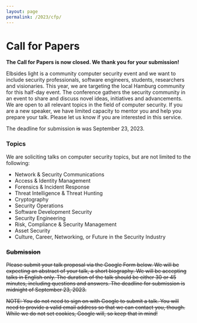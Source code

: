 ```yaml
---
layout: page
permalink: /2023/cfp/
---
```

# Call for Papers

**The Call for Papers is now closed. We thank you for your submission!**

Elbsides light is a community computer security event and we want to include security professionals, software engineers, students, researchers and visionaries. This year, we are targeting the local Hamburg community for this half-day event. The conference gathers the security community in an event to share and discuss novel ideas, initiatives and advancements. We are open to all relevant topics in the field of computer security. If you are a new speaker, we have limited capacity to mentor you and help you prepare your talk. Please let us know if you are interested in this service.

The deadline for submission ~~is~~ was September 23, 2023.

### Topics

We are soliciting talks on computer security topics, but are not limited to the following:

* Network & Security Communications
* Access & Identity Management
* Forensics & Incident Response
* Threat Intelligence & Threat Hunting
* Cryptography
* Security Operations
* Software Development Security
* Security Engineering
* Risk, Compliance & Security Management
* Asset Security
* Culture, Career, Networking, or Future in the Security Industry

### ~~Submission~~

~~Please submit your talk proposal via the Google Form below. We will be expecting an abstract of your talk, a short biography. We will be accepting talks in English only. The duration of the talk should be either 30 or 45 minutes, including questions and answers. The deadline for submission is midnight of September 23, 2023.~~

~~NOTE: You do not need to sign on with Google to submit a talk. You will need to provide a valid email address so that we can contact you, though. While we do not set cookies, Google will, so keep that in mind!~~
